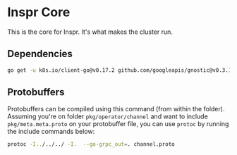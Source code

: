 # Inspr Core
This is the core for Inspr. It's what makes the cluster run.

## Dependencies
```sh
go get -u k8s.io/client-go@v0.17.2 github.com/googleapis/gnostic@v0.3.1
```

## Protobuffers
Protobuffers can be compiled using this command (from within the folder). Assuming you're on folder `pkg/operator/channel` and want to include `pkg/meta.meta.proto` on your protobuffer file, you can use `protoc` by running the include commands below:

```sh
protoc -I../../../ -I.  --go-grpc_out=. channel.proto
```
